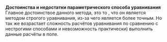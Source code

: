 **Достоинства и недостатки параметрического способа уравнивания**
Главное достоинствое данного метода, это то , что он является методом строгого уравнивания, из-за чего является более точным. Но так же возрастает сложность расчётов уравнивания по сравнению с нестрогими способами и невозможность практически) выполнить данные расчёты в поле.
